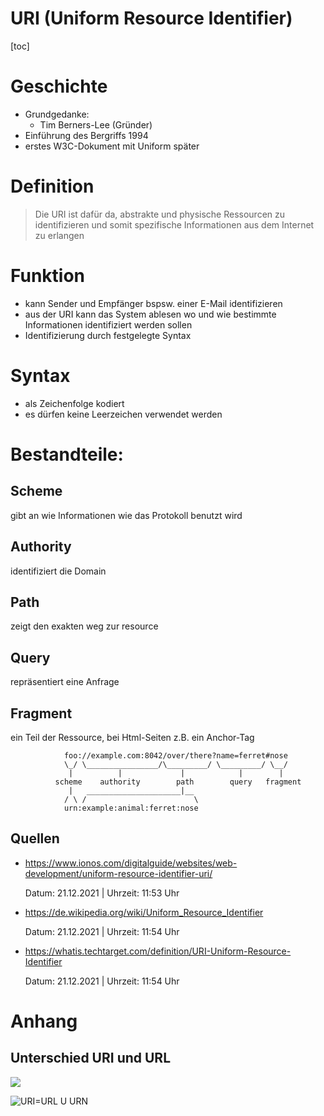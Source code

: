 URI (Uniform Resource Identifier)
=================================

[toc]

# Geschichte 
- Grundgedanke: 
  - Tim Berners-Lee (Gründer)
- Einführung des Bergriffs 1994 
- erstes W3C-Dokument mit Uniform später

# Definition

> Die URI ist dafür da, abstrakte und physische Ressourcen zu identifizieren und somit spezifische Informationen aus dem Internet zu erlangen

# Funktion

- kann Sender und Empfänger bspsw. einer E-Mail identifizieren 
- aus der URI kann das System ablesen wo und wie bestimmte Informationen identifiziert werden sollen
- Identifizierung durch festgelegte Syntax

# Syntax

- als Zeichenfolge kodiert 
- es dürfen keine Leerzeichen verwendet werden

# Bestandteile:

## Scheme

gibt an wie Informationen wie das Protokoll benutzt wird

## Authority

identifiziert die Domain

## Path

zeigt den exakten weg zur resource

## Query

repräsentiert eine Anfrage
  

## Fragment

ein Teil der Ressource, bei Html-Seiten z.B. ein Anchor-Tag



~~~    '
            foo://example.com:8042/over/there?name=ferret#nose
            \_/ \________________/\_________/ \_________/ \__/
             |          |             |            |        |
          scheme    authority        path        query   fragment
             |   _____________________|__
            / \ /                        \
            urn:example:animal:ferret:nose
~~~

## Quellen

- https://www.ionos.com/digitalguide/websites/web-development/uniform-resource-identifier-uri/

  Datum: 21.12.2021  |  Uhrzeit: 11:53 Uhr 

- https://de.wikipedia.org/wiki/Uniform_Resource_Identifier

  Datum: 21.12.2021  |  Uhrzeit: 11:54 Uhr

- https://whatis.techtarget.com/definition/URI-Uniform-Resource-Identifier

  Datum: 21.12.2021  |  Uhrzeit: 11:54 Uhr 
 

# Anhang

## Unterschied URI und URL

<img src='https://g.gravizo.com/svg?
 digraph G {
   URN -> URI;
   URL -> URI;
 }
'/>

![URI=URL U URN](https://www.researchgate.net/profile/Harri-Valkonen-2/publication/346585530/figure/fig4/AS:987488491417601@1612447011264/The-illustration-of-the-URL-URN-and-URI-26.png)



